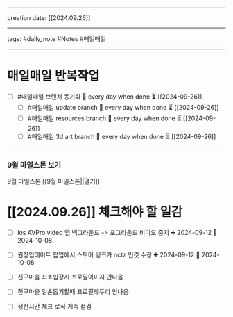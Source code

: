 
-------

creation date: [[2024.09.26]] 

--------

tags: #daily_note  #Notes #매일매일

---  
# 매일매일 반복작업 
- [ ] #매일매일 브랜치 동기화 🔁 every day when done ⏳ [[2024-09-26]] 
	- [ ] #매일매일 update branch  🔁 every day when done ⏳ [[2024-09-26]]
	- [ ] #매일매일 resources branch  🔁 every day when done ⏳ [[2024-09-26]]
	- [ ] #매일매일 3d art branch  🔁 every day when done ⏳ [[2024-09-26]]

--------

### 9월 마일스톤 보기
 9월 마일스톤 [[9월 마일스톤||열기]]



# [[2024.09.26]]  체크해야 할 일감

- [ ] ios AVPro video 앱 백그라운드 -> 포그라운드 비디오 중지 ➕ 2024-09-12  📅 2024-10-08
- [ ] 권장업데이트 팝업에서 스토어 링크가 nctz 인것 수정 ➕ 2024-09-12  📅 2024-10-08
- [ ] 친구마을 최초입장시 프로필이미지 안나옴
- [ ] 친구마을 일손돕기할때 프로필테두리 안나옴
- [ ] 생산시간 체크 로직 게속 점검





